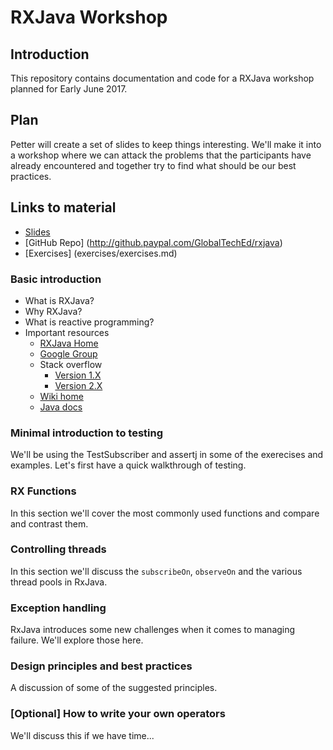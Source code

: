 # RXJava Workshop

## Introduction

This repository contains documentation and code for a RXJava workshop planned for Early June 2017.

## Plan

Petter will create a set of slides to keep things interesting.
We'll make it into a workshop where we can attack the problems that the
participants have already encountered and together try to find what should be
our best practices.

## Links to material

* [Slides](https://docs.google.com/presentation/d/1wuim_9yYI8JbZ7__MrIX7j1siaO8TwqwYccuVhFnLLM/edit?usp=sharing)
* [GitHub Repo] (http://github.paypal.com/GlobalTechEd/rxjava)
* [Exercises] (exercises/exercises.md)

### Basic introduction

* What is RXJava?
* Why RXJava?
* What is reactive programming?
* Important resources
  * [RXJava Home](https://github.com/ReactiveX/RxJava)
  * [Google Group](https://groups.google.com/forum/#!forum/rxjava)
  * Stack overflow
    * [Version 1.X](http://stackoverflow.com/questions/tagged/rx-java)
    * [Version 2.X](http://stackoverflow.com/questions/tagged/rx-java2)
  * [Wiki home](https://github.com/ReactiveX/RxJava/wiki)
  * [Java docs](http://reactivex.io/RxJava/2.x/javadoc/)

### Minimal introduction to testing

We'll be using the TestSubscriber and assertj in some of the exerecises and examples.
Let's first have a quick walkthrough of testing.

### RX Functions

In this section we'll cover the most commonly used functions and compare and contrast them.

### Controlling threads

In this section we'll discuss the `subscribeOn`, `observeOn` and the various thread pools in RxJava.

### Exception handling

RxJava introduces some new challenges when it comes to managing failure.
We'll explore those here.

### Design principles and best practices

A discussion of some of the suggested principles.

### [Optional] How to write your own operators
We'll discuss this if we have time...
